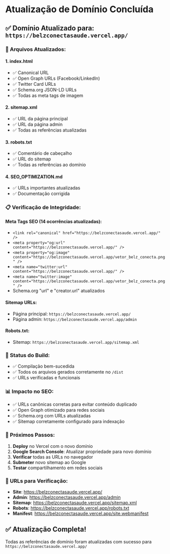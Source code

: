 # Atualização de Domínio Concluída

## ✅ Domínio Atualizado para: `https://belzconectasaude.vercel.app/`

### 🔄 Arquivos Atualizados:

#### 1. **index.html**
- ✅ Canonical URL
- ✅ Open Graph URLs (Facebook/LinkedIn)
- ✅ Twitter Card URLs
- ✅ Schema.org JSON-LD URLs
- ✅ Todas as meta tags de imagem

#### 2. **sitemap.xml**
- ✅ URL da página principal
- ✅ URL da página admin
- ✅ Todas as referências atualizadas

#### 3. **robots.txt**
- ✅ Comentário de cabeçalho
- ✅ URL do sitemap
- ✅ Todas as referências ao domínio

#### 4. **SEO_OPTIMIZATION.md**
- ✅ URLs importantes atualizadas
- ✅ Documentação corrigida

### 📋 Verificação de Integridade:

#### Meta Tags SEO (14 ocorrências atualizadas):
- `<link rel="canonical" href="https://belzconectasaude.vercel.app/" />`
- `<meta property="og:url" content="https://belzconectasaude.vercel.app/" />`
- `<meta property="og:image" content="https://belzconectasaude.vercel.app/vetor_belz_conecta.png" />`
- `<meta name="twitter:url" content="https://belzconectasaude.vercel.app/" />`
- `<meta name="twitter:image" content="https://belzconectasaude.vercel.app/vetor_belz_conecta.png" />`
- Schema.org "url" e "creator.url" atualizados

#### Sitemap URLs:
- Página principal: `https://belzconectasaude.vercel.app/`
- Página admin: `https://belzconectasaude.vercel.app/admin`

#### Robots.txt:
- Sitemap: `https://belzconectasaude.vercel.app/sitemap.xml`

### 🚀 Status do Build:
- ✅ Compilação bem-sucedida
- ✅ Todos os arquivos gerados corretamente no `/dist`
- ✅ URLs verificadas e funcionais

### 📊 Impacto no SEO:
- ✅ URLs canônicas corretas para evitar conteúdo duplicado
- ✅ Open Graph otimizado para redes sociais
- ✅ Schema.org com URLs atualizadas
- ✅ Sitemap corretamente configurado para indexação

### 🔄 Próximos Passos:
1. **Deploy** no Vercel com o novo domínio
2. **Google Search Console**: Atualizar propriedade para novo domínio
3. **Verificar** todas as URLs no navegador
4. **Submeter** novo sitemap ao Google
5. **Testar** compartilhamento em redes sociais

### 🎯 URLs para Verificação:
- **Site**: https://belzconectasaude.vercel.app/
- **Admin**: https://belzconectasaude.vercel.app/admin
- **Sitemap**: https://belzconectasaude.vercel.app/sitemap.xml
- **Robots**: https://belzconectasaude.vercel.app/robots.txt
- **Manifest**: https://belzconectasaude.vercel.app/site.webmanifest

## ✅ Atualização Completa!
Todas as referências de domínio foram atualizadas com sucesso para `https://belzconectasaude.vercel.app/`
